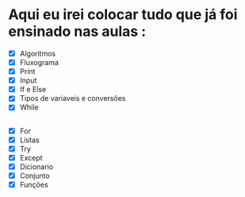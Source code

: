 # Aqui eu irei colocar tudo que já foi ensinado nas aulas :

- [x] Algoritmos
- [x] Fluxograma
- [x] Print 
- [x] Input 
- [x] If e Else
- [x] Tipos de variaveis e conversões
- [x] While
## 
- [x] For 
- [x] Listas
- [x] Try
- [x] Except
- [x] Dicionario
- [x] Conjunto 
- [x] Funções
